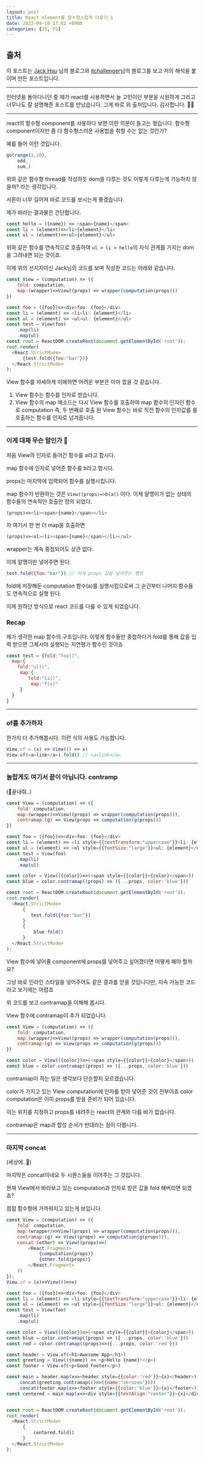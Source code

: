 ```yaml
---
layout: post
title: React element를 함수형스럽게 다루기_1
date: 2022-09-10 17:02 +0900
categories: [JS, FS]
---
```


## 출처 
이 포스트는
[Jack Hsu](https://jaysoo.ca/2017/04/30/learn-fp-with-react-part-1/)
님의 블로그와 [itchallenger](https://itchallenger.tistory.com/m/543)님의 블로그를 보고
저의 해석을 붙이며 만든 포스트입니다.

---

인터넷을 돌아다니던 중 제가 react를 사용하면서 늘 고민이던 부분을 시원하게 그리고 너무나도 잘
설명해준 포스트를 만났습니다. 그게 바로 위 출처입니다. 감사합니다. 🙇‍♂️

---

react의 함수형 component를 사용하다 보면 이런 의문이 들고는 했습니다.
함수형 component이지만 좀 더 함수형스러운 사용법을 취할 수는 없는 것인가?


예를 들어 이런 것입니다.

```js
go(range(1,10),
    odd,
    sum,)
```
위와 같은 함수형 thread를 작성하듯 dom을 다루는 것도 이렇게 다루는게 가능하지 않을까?
라는 생각입니다.

서론이 너무 길어져 바로 코드를 보시는게 좋겠습니다.

제가 바라는 결과물은 간단합니다.
```js
const hello = ({name}) => <span>{name}</span>
const li = (element)=><li>{element}</li>
const ul = (element)=><ul>{element}</ul>
```
위와 같은 함수를 연속적으로 호출하여 `ul > li > hello`의 자식 관계를 가지는 dom을 그려내면 되는 것이죠.

이제 위의 선지자이신 Jack님의 코드를 보며 작성한 코드는 아래와 같습니다.

```js
const View = (computation) => ({
    fold: computation,
    map:(wrapper)=>View((props) => wrapper(computation(props)))
})

const foo = ({foo})=><div>foo: {foo}</div>
const li = (element) => <li>li: {element}</li>
const ul = (element) => <ul>ul: {element}</ul>
const test = View(foo)
    .map(li)
    .map(ul)
const root = ReactDOM.createRoot(document.getElementById('root'));
root.render(
  <React.StrictMode>
      {test.fold({foo:"bar"})}
  </React.StrictMode>
);
```

View 함수를 자세하게 이해하면 어려운 부분은 아마 없을 것 같습니다.


1. View 함수는 함수를 인자로 받습니다.
2. View 함수의 map 메소드는 다시 View 함수를 호출하여 map 함수의 인자인 함수로
computation 즉, 두 번째로 호출 된 View 함수는 바로 직전 함수의 인자값를 
를 호출하는 함수를 인자로 넘겨줍니다.


---
### 이게 대체 무슨 말인가 🤷

처음 View의 인자로 들어간 함수를 a라고 합시다.


map 함수에 인자로 넣어준 함수를 b라고 합시다.


props는 마지막에 입력되어 함수를 실행시킵니다.

map 함수가 반환하는 것은
`View((props)=>b(a))` 이다.
이제 알맹이가 없는 상태의 함수들의 연속적인 호출만 정의 되었다.


```js
(props)=><li><span>{name}</span></li>
```

자 여기서 한 번 더 map을 호출하면

```js
(props)=><ul><li><span>{name}</span></li></ul>
```

wrapper는 계속 중첩되어도 상관 없다.

이제 알맹이만 넣어주면 된다.

```js
test.fold({foo:"bar"}) // 이게 props 값을 넣어주는 행위
```

fold에 저장해둔 computation 함수(a)를 실행시킴으로써 그 순간부터 나머지 함수들도
연속적으로 실행 된다.

이제 원하던 방식으로 react 코드를 다룰 수 있게 되었습니다.


### Recap
제가 생각한 map 함수의 구조입니다.
이렇게 함수들만 중첩하다가 fold를 통해 값을 입력 받으면 그제서야 실행되는 지연평가 함수인 것이죠
```js
const test = {fold:"foo()",
  map:{
    fold:"ul()",
     map:{
        fold:"li()",
         map:"f(x)"
     } 
  }
}
```


---
### of를 추가하자
한가지 더 추가해봅시다.
이런 식의 사용도 가능합니다.
```js
View.of = (x) => View(() => x)
View.of(<a>link</a>).fold() // <a>link</a>
```

---

### 놀랍게도 여기서 끝이 아닙니다.  contramp
(🧎끝내줘..)



```js
const View = (computation) => ({
    fold: computation,
    map:(wrapper)=>View((props) => wrapper(computation(props))),
    contramap:(g) => View(props => computation(g(props)))
})

const foo = ({foo})=><div>foo: {foo}</div>
const li = (element) => <li style={{textTransform:"uppercase"}}>li: {element}</li>
const ul = (element) => <ul style={{fontSize:"large"}}>ul: {element}</ul>
const test = View(foo)
    .map(li)
    .map(ul)

const color = View(({color})=>(<span style={{color}}>{color}</span>))
const blue = color.contramap((props) => ({...props, color:'blue'}))

const root = ReactDOM.createRoot(document.getElementById('root'));
root.render(
  <React.StrictMode>
      {
         test.fold({foo:"bar"})
      }
      {
          blue.fold()
      }
  </React.StrictMode>
);


```

View 함수에 넣어줄 component에 props를 넣어주고 싶어졌다면 어떻게 해야 할까요?


그냥 바로 인라인 스타일을 넣어주어도 같은 결과를 얻을 것입니다만, 
지속 가능한 코드라고 보기에는 어렵죠


위 코드를 보고 contramap을 이해해 봅시다.


View 함수에 contramap이 추가 되었습니다.


```js
const View = (computation) => ({
    fold: computation,
    map:(wrapper)=>View((props) => wrapper(computation(props))),
    contramap:(g) => View(props => computation(g(props)))
})

const color = View(({color})=>(<span style={{color}}>{color}</span>))
const blue = color.contramap((props) => ({...props, color:'blue'}))
```
contramap이 하는 일은 생각보다 단순할지 모르겠습니다. 

color가 가지고 있는 View computation에 인자를 받아 넣어준 것이 전부이죠
color computation은 이미 props를 받을 준비가 되어 있습니다.

이는 위치를 지정하고 props를 내려주는 react의 관계와 다를 바가 없습니다.

contramap은 map과 합성 순서가 반대라는 점이 다릅니다.

---

### 마지막 concat
(세상에..🥲)

마지막은 concat이네요 두 시퀀스들을 이어주는 그 것입니다.

현재 View에서 바라보고 있는 computation과 인자로 받은 값을 fold 해버리면 되겠죠?

점점 함수형에 가까워지고 있는게 보입니다.
```js
const View = (computation) => ({
    fold: computation,
    map:(wrapper)=>View((props) => wrapper(computation(props))),
    contramap:(g) => View((props) => computation(g(props))),
    concat:(other) => View((props)=>(
        <React.Fragment>
            {computation(props)}
            {other.fold(props)}
        </React.Fragment>
    ))
});
View.of = (x)=>View(()=>x)

const foo = ({foo})=><div>foo: {foo}</div>
const li = (element) => <li style={{textTransform:"uppercase"}}>li: {element}</li>
const ul = (element) => <ul style={{fontSize:"large"}}>ul: {element}</ul>
const test = View(foo)
    .map(li)
    .map(ul)

const color = View(({color})=>(<span style={{color}}>{color}</span>))
const blue = color.contramap((props) => ({...props, color:'blue'}))
const red = color.contramap((props)=>({...props, color:'red'}))

const header = View.of(<h1>Awesome App</h1>)
const greeting = View(({name}) => <p>Hello {name}!</p>)
const footer = View.of(<p>Good Footer</p>)

const main = header.map(x=><header style={{color:'red'}}>{x}</header>)
    .concat(greeting.contramap(()=>({name:"zerozoo"})))
    .concat(footer.map(x=><footer style={{color:'blue'}}>{x}</footer>))
const centered = main.map(x=><div style={{textAlign:"center"}}>{x}</div>)


const root = ReactDOM.createRoot(document.getElementById('root'));
root.render(
  <React.StrictMode>
      {
          centered.fold()
      }
  </React.StrictMode>
);


```











